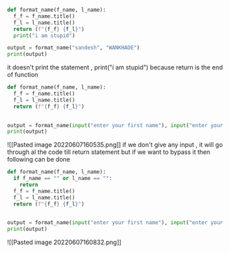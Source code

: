 ```py
def format_name(f_name, l_name):
  f_f = f_name.title()
  f_l = l_name.title()
  return (f"{f_f} {f_l}")
  print("i am stupid")

output = format_name("sandesh", "WANKHADE")
print(output)
```

it doesn't print the statement ,  print("i am stupid")
because return is the end of function

```py
def format_name(f_name, l_name):
  f_f = f_name.title()
  f_l = l_name.title()
  return (f"{f_f} {f_l}")
  

output = format_name(input("enter your first name"), input("enter your last name"))
print(output)
```
![[Pasted image 20220607160535.png]]
if we don't give any input , it will go through al the code till return statement
but if we want to bypass it then following can be done
```py
def format_name(f_name, l_name):
  if f_name == "" or l_name == "":
    return
  f_f = f_name.title()
  f_l = l_name.title()
  return (f"{f_f} {f_l}")
  

output = format_name(input("enter your first name"), input("enter your last name"))
print(output)
```
![[Pasted image 20220607160832.png]]


